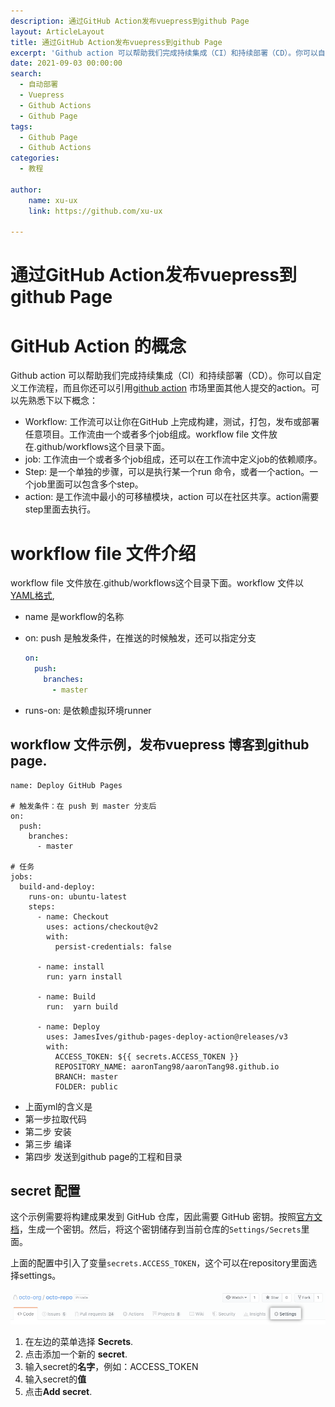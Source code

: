 ```yaml
---
description: 通过GitHub Action发布vuepress到github Page
layout: ArticleLayout
title: 通过GitHub Action发布vuepress到github Page
excerpt: 'Github action 可以帮助我们完成持续集成（CI）和持续部署（CD）。你可以自定义工作流程，而且你还可以引用[github action](https://links.jianshu.com/go?to=https%3A%2F%2Fgithub.com%2Fmarketplace%3Ftype%3Dactions) 市场里面其他人提交的action。可以先熟悉下以下概念：Workflow: 工作流可以让你在GitHub 上完成构建，测试，打包，发布或部署任意项目。...'
date: 2021-09-03 00:00:00
search:
  - 自动部署
  - Vuepress
  - Github Actions
  - Github Page
tags:
  - Github Page
  - Github Actions
categories:
  - 教程

author:
    name: xu-ux
    link: https://github.com/xu-ux

---
```

# 通过GitHub Action发布vuepress到github Page

# GitHub Action 的概念

Github action 可以帮助我们完成持续集成（CI）和持续部署（CD）。你可以自定义工作流程，而且你还可以引用[github action](https://links.jianshu.com/go?to=https%3A%2F%2Fgithub.com%2Fmarketplace%3Ftype%3Dactions) 市场里面其他人提交的action。可以先熟悉下以下概念：

- Workflow: 工作流可以让你在GitHub 上完成构建，测试，打包，发布或部署任意项目。工作流由一个或者多个job组成。workflow file 文件放在.github/workflows这个目录下面。
- job: 工作流由一个或者多个job组成，还可以在工作流中定义job的依赖顺序。
- Step: 是一个单独的步骤，可以是执行某一个run 命令，或者一个action。一个job里面可以包含多个step。
- action: 是工作流中最小的可移植模块，action 可以在社区共享。action需要step里面去执行。
<!-- more -->
# workflow file 文件介绍

workflow file 文件放在.github/workflows这个目录下面。workflow 文件以[YAML格式](https://links.jianshu.com/go?to=http%3A%2F%2Fwww.ruanyifeng.com%2Fblog%2F2016%2F07%2Fyaml.html),

- name 是workflow的名称

- on: push 是触发条件，在推送的时候触发，还可以指定分支

  

  ```yaml
  on:
    push:
      branches:
        - master
  ```

- runs-on: 是依赖虚拟环境runner

## workflow 文件示例，发布vuepress 博客到github page.



```shell
name: Deploy GitHub Pages

# 触发条件：在 push 到 master 分支后
on:
  push:
    branches:
      - master

# 任务
jobs:
  build-and-deploy:
    runs-on: ubuntu-latest
    steps:
      - name: Checkout
        uses: actions/checkout@v2
        with:
          persist-credentials: false

      - name: install
        run: yarn install 

      - name: Build
        run:  yarn build

      - name: Deploy
        uses: JamesIves/github-pages-deploy-action@releases/v3
        with:
          ACCESS_TOKEN: ${{ secrets.ACCESS_TOKEN }}
          REPOSITORY_NAME: aaronTang98/aaronTang98.github.io
          BRANCH: master
          FOLDER: public
```

- 上面yml的含义是
- 第一步拉取代码
- 第二步 安装
- 第三步 编译
- 第四步 发送到github page的工程和目录

## secret 配置

这个示例需要将构建成果发到 GitHub 仓库，因此需要 GitHub 密钥。按照[官方文档](https://links.jianshu.com/go?to=https%3A%2F%2Fhelp.github.com%2Fen%2Farticles%2Fcreating-a-personal-access-token-for-the-command-line)，生成一个密钥。然后，将这个密钥储存到当前仓库的`Settings/Secrets`里面。

上面的配置中引入了变量`secrets.ACCESS_TOKEN`，这个可以在repository里面选择settings。

![img](images.assets/20498052-2c24231e34feb538.png)



1. 在左边的菜单选择 **Secrets**.
2. 点击添加一个新的 **secret**.
3. 输入secret的**名字**，例如：ACCESS_TOKEN
4. 输入secret的**值**
5. 点击**Add secret**.
